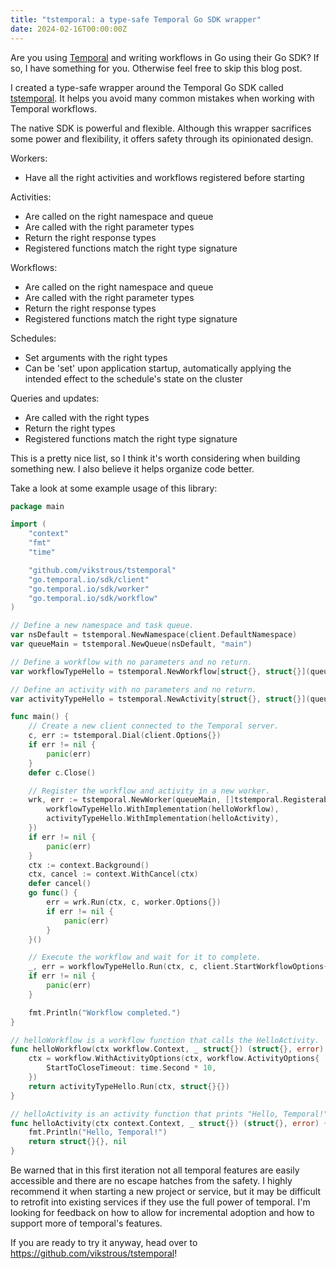 ```yaml
---
title: "tstemporal: a type-safe Temporal Go SDK wrapper"
date: 2024-02-16T00:00:00Z
---
```


Are you using [Temporal](temporal.io) and writing workflows in Go using their Go SDK? If so, I have something for you. Otherwise feel free to skip this blog post.

I created a type-safe wrapper around the Temporal Go SDK called [tstemporal](https://github.com/vikstrous/tstemporal). It helps you avoid many common mistakes when working with Temporal workflows.

The native SDK is powerful and flexible. Although this wrapper sacrifices some power and flexibility, it offers safety through its opinionated design.

Workers:

* Have all the right activities and workflows registered before starting

Activities:

* Are called on the right namespace and queue
* Are called with the right parameter types
* Return the right response types
* Registered functions match the right type signature

Workflows:

* Are called on the right namespace and queue
* Are called with the right parameter types
* Return the right response types
* Registered functions match the right type signature

Schedules:

* Set arguments with the right types
* Can be 'set' upon application startup, automatically applying the intended effect to the schedule's state on the cluster

Queries and updates:

* Are called with the right types
* Return the right types
* Registered functions match the right type signature

This is a pretty nice list, so I think it's worth considering when building something new. I also believe it helps organize code better.

Take a look at some example usage of this library:

```go
package main

import (
    "context"
    "fmt"
    "time"

    "github.com/vikstrous/tstemporal"
    "go.temporal.io/sdk/client"
    "go.temporal.io/sdk/worker"
    "go.temporal.io/sdk/workflow"
)

// Define a new namespace and task queue.
var nsDefault = tstemporal.NewNamespace(client.DefaultNamespace)
var queueMain = tstemporal.NewQueue(nsDefault, "main")

// Define a workflow with no parameters and no return.
var workflowTypeHello = tstemporal.NewWorkflow[struct{}, struct{}](queueMain, "HelloWorkflow")

// Define an activity with no parameters and no return.
var activityTypeHello = tstemporal.NewActivity[struct{}, struct{}](queueMain, "HelloActivity")

func main() {
    // Create a new client connected to the Temporal server.
    c, err := tstemporal.Dial(client.Options{})
    if err != nil {
        panic(err)
    }
    defer c.Close()

    // Register the workflow and activity in a new worker.
    wrk, err := tstemporal.NewWorker(queueMain, []tstemporal.Registerable{
        workflowTypeHello.WithImplementation(helloWorkflow),
        activityTypeHello.WithImplementation(helloActivity),
    })
    if err != nil {
        panic(err)
    }
    ctx := context.Background()
    ctx, cancel := context.WithCancel(ctx)
    defer cancel()
    go func() {
        err = wrk.Run(ctx, c, worker.Options{})
        if err != nil {
            panic(err)
        }
    }()

    // Execute the workflow and wait for it to complete.
    _, err = workflowTypeHello.Run(ctx, c, client.StartWorkflowOptions{}, struct{}{})
    if err != nil {
        panic(err)
    }

    fmt.Println("Workflow completed.")
}

// helloWorkflow is a workflow function that calls the HelloActivity.
func helloWorkflow(ctx workflow.Context, _ struct{}) (struct{}, error) {
    ctx = workflow.WithActivityOptions(ctx, workflow.ActivityOptions{
        StartToCloseTimeout: time.Second * 10,
    })
    return activityTypeHello.Run(ctx, struct{}{})
}

// helloActivity is an activity function that prints "Hello, Temporal!".
func helloActivity(ctx context.Context, _ struct{}) (struct{}, error) {
    fmt.Println("Hello, Temporal!")
    return struct{}{}, nil
}
```

Be warned that in this first iteration not all temporal features are easily accessible and there are no escape hatches from the safety. I highly recommend it when starting a new project or service, but it may be difficult to retrofit into existing services if they use the full power of temporal. I'm looking for feedback on how to allow for incremental adoption and how to support more of temporal's features.

If you are ready to try it anyway, head over to https://github.com/vikstrous/tstemporal!